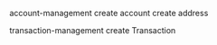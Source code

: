 account-management
    create account
    create address

transaction-management
create Transaction

